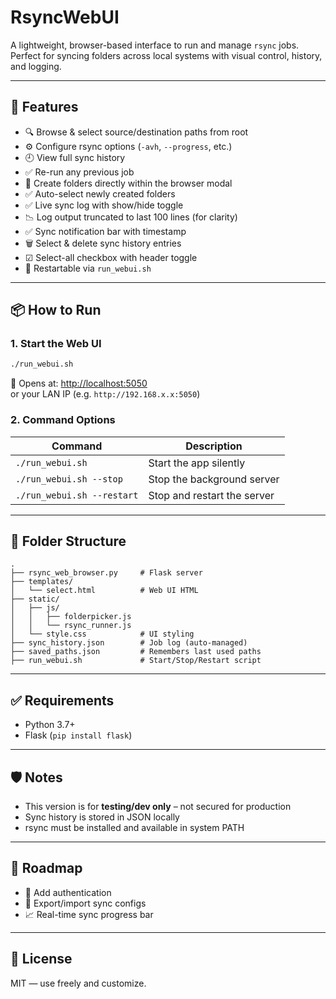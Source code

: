 # RsyncWebUI

A lightweight, browser-based interface to run and manage `rsync` jobs.  
Perfect for syncing folders across local systems with visual control, history, and logging.

---

## 🚀 Features

- 🔍 Browse & select source/destination paths from root
- ⚙️ Configure rsync options (`-avh`, `--progress`, etc.)
- 🕘 View full sync history
- ✅ Re-run any previous job
- 📁 Create folders directly within the browser modal
- ✅ Auto-select newly created folders
- ✅ Live sync log with show/hide toggle
- 📉 Log output truncated to last 100 lines (for clarity)
- ✅ Sync notification bar with timestamp
- 🗑 Select & delete sync history entries
- ☑ Select-all checkbox with header toggle
- 🔁 Restartable via `run_webui.sh`

---

## 📦 How to Run

### 1. Start the Web UI

```bash
./run_webui.sh
```

🔗 Opens at: [http://localhost:5050](http://localhost:5050)  
or your LAN IP (e.g. `http://192.168.x.x:5050`)

### 2. Command Options

| Command                | Description                    |
|------------------------|--------------------------------|
| `./run_webui.sh`       | Start the app silently         |
| `./run_webui.sh --stop`| Stop the background server     |
| `./run_webui.sh --restart` | Stop and restart the server     |

---

## 📂 Folder Structure

```text
.
├── rsync_web_browser.py     # Flask server
├── templates/
│   └── select.html          # Web UI HTML
├── static/
│   ├── js/
│   │   ├── folderpicker.js
│   │   └── rsync_runner.js
│   └── style.css            # UI styling
├── sync_history.json        # Job log (auto-managed)
├── saved_paths.json         # Remembers last used paths
├── run_webui.sh             # Start/Stop/Restart script
```

---

## ✅ Requirements

- Python 3.7+
- Flask (`pip install flask`)

---

## 🛡️ Notes

- This version is for **testing/dev only** – not secured for production
- Sync history is stored in JSON locally
- rsync must be installed and available in system PATH

---

## 🧠 Roadmap

- 🔐 Add authentication
- 💾 Export/import sync configs
- 📈 Real-time sync progress bar

---

## 📜 License

MIT — use freely and customize.

